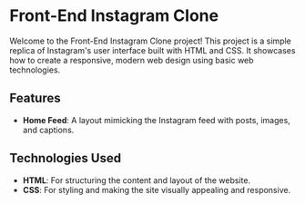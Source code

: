# Front-End Instagram Clone

Welcome to the Front-End Instagram Clone project! This project is a simple replica of Instagram's user interface built with HTML and CSS. It showcases how to create a responsive, modern web design using basic web technologies.

## Features

- **Home Feed**: A layout mimicking the Instagram feed with posts, images, and captions.

## Technologies Used

- **HTML**: For structuring the content and layout of the website.
- **CSS**: For styling and making the site visually appealing and responsive.

